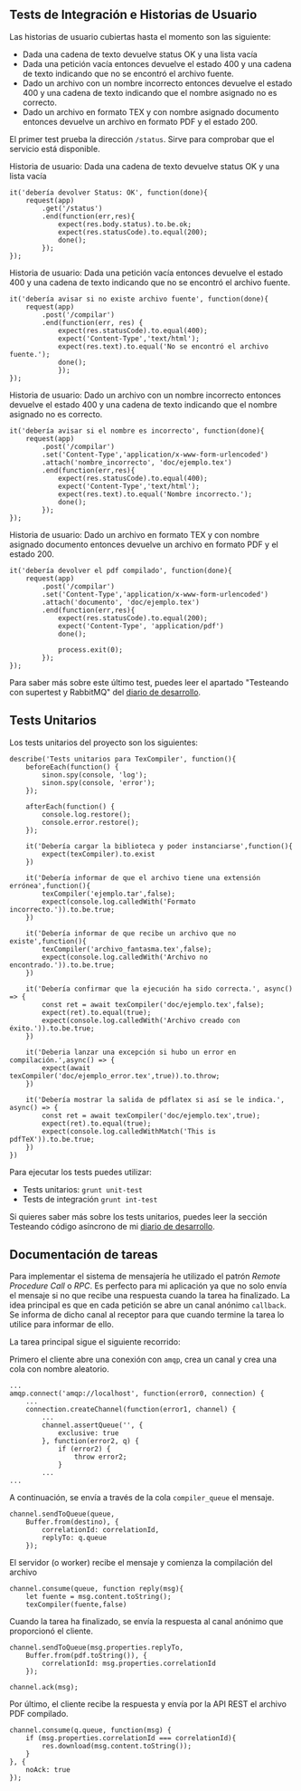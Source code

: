 <!-- tests.md -->
## Tests de Integración e Historias de Usuario
Las historias de usuario cubiertas hasta el momento son las siguiente:
* Dada una cadena de texto devuelve status OK y una lista vacía 
* Dada una petición vacía entonces devuelve el estado 400 y una cadena de texto indicando que no se encontró el archivo fuente.
* Dado un archivo con un nombre incorrecto entonces devuelve el estado 400 y una cadena de texto indicando que el nombre asignado no es correcto.
* Dado un archivo en formato TEX y con nombre asignado documento entonces devuelve un archivo en formato PDF y el estado 200.


El primer test prueba la dirección `/status`. Sirve para comprobar que el servicio está disponible.  

Historia de usuario: Dada una cadena de texto devuelve status OK y una lista vacía 
```
it('debería devolver Status: OK', function(done){
    request(app)
        .get('/status')
        .end(function(err,res){
            expect(res.body.status).to.be.ok;
            expect(res.statusCode).to.equal(200);
            done();
        });
});

```

Historia de usuario: Dada una petición vacía entonces devuelve el estado 400 y una cadena de texto indicando que no se encontró el archivo fuente.
```
it('debería avisar si no existe archivo fuente', function(done){
    request(app)
        .post('/compilar')
        .end(function(err, res) {
            expect(res.statusCode).to.equal(400);
            expect('Content-Type','text/html');
            expect(res.text).to.equal('No se encontró el archivo fuente.');
            done();
            });
});
```

Historia de usuario: Dado un archivo con un nombre incorrecto entonces devuelve el estado 400 y una cadena de texto indicando que el nombre asignado no es correcto.

```
it('debería avisar si el nombre es incorrecto', function(done){
    request(app)
        .post('/compilar')
        .set('Content-Type','application/x-www-form-urlencoded')
        .attach('nombre_incorrecto', 'doc/ejemplo.tex')
        .end(function(err,res){
            expect(res.statusCode).to.equal(400);
            expect('Content-Type','text/html');
            expect(res.text).to.equal('Nombre incorrecto.');
            done();
        });
});
```

Historia de usuario: Dado un archivo en formato TEX y con nombre asignado documento entonces devuelve un archivo en formato PDF y el estado 200.
```
it('debería devolver el pdf compilado', function(done){
    request(app)
        .post('/compilar')
        .set('Content-Type','application/x-www-form-urlencoded')
        .attach('documento', 'doc/ejemplo.tex')
        .end(function(err,res){
            expect(res.statusCode).to.equal(200);
            expect('Content-Type', 'application/pdf')
            done();

            process.exit(0);
        });
});
```

Para saber más sobre este último test, puedes leer el apartado "Testeando con supertest y RabbitMQ" del [diario de desarrollo](diario.md).


## Tests Unitarios

Los tests unitarios del proyecto son los siguientes:
```
describe('Tests unitarios para TexCompiler', function(){
    beforeEach(function() {
        sinon.spy(console, 'log');
        sinon.spy(console, 'error');
    });
    
    afterEach(function() {
        console.log.restore();
        console.error.restore();
    });

    it('Debería cargar la biblioteca y poder instanciarse',function(){
        expect(texCompiler).to.exist
    })

    it('Debería informar de que el archivo tiene una extensión errónea',function(){
        texCompiler('ejemplo.tar',false);
        expect(console.log.calledWith('Formato incorrecto.')).to.be.true;
    })

    it('Debería informar de que recibe un archivo que no existe',function(){
        texCompiler('archivo_fantasma.tex',false);
        expect(console.log.calledWith('Archivo no encontrado.')).to.be.true;
    })

    it('Debería confirmar que la ejecución ha sido correcta.', async() => {
        const ret = await texCompiler('doc/ejemplo.tex',false);
        expect(ret).to.equal(true);
        expect(console.log.calledWith('Archivo creado con éxito.')).to.be.true;
    })

    it('Deberia lanzar una excepción si hubo un error en compilación.',async() => {
        expect(await texCompiler('doc/ejemplo_error.tex',true)).to.throw;
    })

    it('Debería mostrar la salida de pdflatex si así se le indica.', async() => {
        const ret = await texCompiler('doc/ejemplo.tex',true);
        expect(ret).to.equal(true);
        expect(console.log.calledWithMatch('This is pdfTeX')).to.be.true;
    })
})
```

Para ejecutar los tests puedes utilizar:
* Tests unitarios: `grunt unit-test`
* Tests de integración `grunt int-test`

Si quieres saber más sobre los tests unitarios, puedes leer la sección Testeando código asíncrono de mi [diario de desarrollo](diario.md).

## Documentación de tareas
Para implementar el sistema de mensajería he utilizado el patrón _Remote Procedure Call_ o _RPC_. Es perfecto para mi aplicación ya que no solo envía el mensaje si no que recibe una respuesta cuando la tarea ha finalizado.
La idea principal es que en cada petición se abre un canal anónimo `callback`. Se informa de dicho canal al receptor para que cuando termine la tarea lo utilice para informar de ello.

La tarea principal sigue el siguiente recorrido:

Primero el cliente abre una conexión con `amqp`, crea un canal y crea una cola con nombre aleatorio.

```
...
amqp.connect('amqp://localhost', function(error0, connection) {
    ...
    connection.createChannel(function(error1, channel) {
        ...
        channel.assertQueue('', {
            exclusive: true
        }, function(error2, q) {
            if (error2) {
                throw error2;
            }
        ...
... 
```
A continuación, se envía a través de la cola `compiler_queue` el mensaje.

```
channel.sendToQueue(queue,
    Buffer.from(destino), {
        correlationId: correlationId,
        replyTo: q.queue
    });

```
El servidor (o worker) recibe el mensaje y comienza la compilación del archivo
```
channel.consume(queue, function reply(msg){
    let fuente = msg.content.toString();
    texCompiler(fuente,false)
```

Cuando la tarea ha finalizado, se envía la respuesta al canal anónimo que proporcionó el cliente.

```
channel.sendToQueue(msg.properties.replyTo,
    Buffer.from(pdf.toString()), {
        correlationId: msg.properties.correlationId
    });

channel.ack(msg);

```

Por último, el cliente recibe la respuesta y envía por la API REST el archivo PDF compilado.
```
channel.consume(q.queue, function(msg) {
    if (msg.properties.correlationId === correlationId){
        res.download(msg.content.toString());
    }
}, {
    noAck: true
});

```